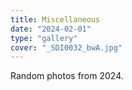 ```yaml
---
title: Miscellaneous
date: "2024-02-01"
type: "gallery"
cover: "_SDI0032_bwA.jpg"
---
```


Random photos from 2024.
